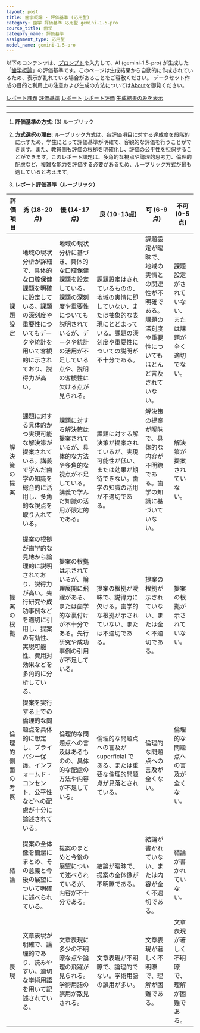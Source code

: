```yaml
---
layout: post
title: 歯学概論 - 評価基準 (応用型)
category: 歯学 評価基準 応用型 gemini-1.5-pro
course_title: 歯学
category_name: 評価基準
assignment_type: 応用型
model_name: gemini-1.5-pro
---
```


以下のコンテンツは、[プロンプト](http://127.0.0.1:8000/generated/歯学/gemini-1.5-pro/prompt_評価基準-応用型.md)を入力して、AI (gemini-1.5-pro) が生成した「[歯学概論](/contents/歯学/)」の評価基準です。このページは生成結果から自動的に作成されているため、表示が乱れている場合があることをご容赦ください。
データセット作成の目的と利用上の注意および生成の方法については[About](/About)を御覧ください。

[レポート課題](../レポート課題-応用型)
[評価基準](../評価基準-応用型)
[レポート](../レポート-応用型)
[レポート評価](../レポート評価-応用型)
[生成結果のみを表示](http://127.0.0.1:8000/generated/歯学/gemini-1.5-pro/評価基準-応用型.md)
  

***
***
  
1. **評価基準の方式**: (3) ルーブリック

2. **方式選択の理由**: ルーブリック方式は、各評価項目に対する達成度を段階的に示すため、学生にとって評価基準が明確で、客観的な評価を行うことができます。また、教員側も評価の根拠を明確化し、評価の公平性を担保することができます。このレポート課題は、多角的な視点や論理的思考力、倫理的配慮など、複雑な能力を評価する必要があるため、ルーブリック方式が最も適していると考えます。

3. **レポート評価基準（ルーブリック）**

| 評価項目 | 秀 (18-20点) | 優 (14-17点) | 良 (10-13点) | 可 (6-9点) | 不可 (0-5点) |
|---|---|---|---|---|---|
| 課題設定 | 地域の現状分析が詳細で、具体的な口腔保健課題を明確に設定している。課題の深刻度や重要性についてもデータや統計を用いて客観的に示されており、説得力が高い。 | 地域の現状分析に基づき、具体的な口腔保健課題を設定している。課題の深刻度や重要性についても説明されているが、データや統計の活用が不足している点や、説明の客観性に欠ける点が見られる。 | 課題設定はされているものの、地域の実情に即していない、または抽象的な表現にとどまっている。課題の深刻度や重要性についての説明が不十分である。 | 課題設定が曖昧で、地域の実情との関連性が不明確である。課題の深刻度や重要性についてもほとんど言及されていない。 | 課題設定がされていない、または課題が全く適切でない。 |
| 解決策の提案 | 課題に対する具体的かつ実現可能な解決策が提案されている。講義で学んだ歯学の知識を総合的に活用し、多角的な視点を取り入れている。 | 課題に対する解決策は提案されているが、具体的な方法や多角的な視点が不足している。講義で学んだ知識の活用が限定的である。 | 課題に対する解決策が提案されているが、実現可能性が低い、または効果が期待できない。歯学の知識の活用が不適切である。 | 解決策の提案が曖昧で、具体的な内容が不明瞭である。歯学の知識に基づいていない。 | 解決策が提案されていない。 |
| 提案の根拠 | 提案の根拠が歯学的な見地から論理的に説明されており、説得力が高い。先行研究や成功事例などを適切に引用し、提案の有効性、実現可能性、費用対効果などを多角的に分析している。 | 提案の根拠は示されているが、論理展開に飛躍がある、または歯学的な裏付けが不十分である。先行研究や成功事例の引用が不足している。 | 提案の根拠が曖昧で、説得力に欠ける。歯学的な根拠が示されていない、または不適切である。 | 提案の根拠が示されていない、または全く不適切である。 | 提案の根拠が示されていない。 |
| 倫理的側面の考察 | 提案を実行する上での倫理的な問題点を具体的に想定し、プライバシー保護、インフォームド・コンセント、公平性などへの配慮が十分に論述されている。 | 倫理的な問題点への言及はあるものの、具体的な配慮の方法や内容が不足している。 | 倫理的な問題点への言及が superficial である、または重要な倫理的問題点が見落とされている。 | 倫理的な問題点への言及が全くない。 | 倫理的な問題点への言及が全くない。 |
| 結論 | 提案の全体像を簡潔にまとめ、その意義と今後の展望について明確に述べられている。 | 提案のまとめと今後の展望について述べられているが、内容が不十分である。 | 結論が曖昧で、提案の全体像が不明瞭である。 | 結論が書かれていない、または内容が全く不適切である。 | 結論が書かれていない。 |
| 表現 | 文章表現が明確で、論理的であり、読みやすい。適切な学術用語を用いて記述されている。 | 文章表現に多少の不明瞭な点や論理の飛躍が見られる。学術用語の誤用が散見される。 | 文章表現が不明瞭で、論理的でない。学術用語の誤用が多い。 | 文章表現が著しく不明瞭で、理解が困難である。 | 文章表現が著しく不明瞭で、理解が困難である。 |
